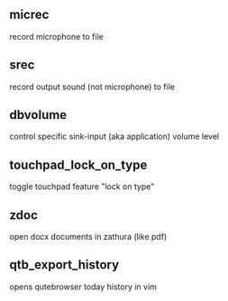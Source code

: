 ## micrec

record microphone to file

## srec

record output sound (not microphone) to file

## dbvolume

control specific sink-input (aka application) volume level

## touchpad_lock_on_type

toggle touchpad feature "lock on type"

## zdoc

open docx documents in zathura (like pdf)

## qtb_export_history

opens qutebrowser today history in vim
